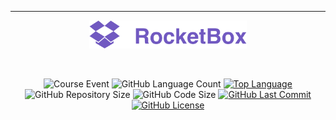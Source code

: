 ﻿___
<p align="center">
    <img src="github/rocketbox_logo.svg" width="50%"/>
</p>
    <br/>
<p align="center">
    <img alt="Course Event" src="https://img.shields.io/badge/omnistack-week%206-%237159C1"/>
    <img alt="GitHub Language Count" src="https://img.shields.io/github/languages/count/alissonpratesperes/rocketbox?color=7159C1"/>
        <a href="https://github.com/alissonpratesperes/rocketbox/search?l=javascript">
            <img alt="Top Language" src="https://img.shields.io/github/languages/top/alissonpratesperes/rocketbox?color=7159C1"/>
        </a>
    <img alt="GitHub Repository Size" src="https://img.shields.io/github/repo-size/alissonpratesperes/rocketbox?color=7159C1"/>
    <img alt="GitHub Code Size" src="https://img.shields.io/github/languages/code-size/alissonpratesperes/rocketbox?color=7159C1"/>
        <a href="https://github.com/alissonpratesperes/rocketbox/commits/main">
            <img alt="GitHub Last Commit" src="https://img.shields.io/github/last-commit/alissonpratesperes/rocketbox?color=7159C1"/>
        </a>
        <a href ="https://github.com/alissonpratesperes/rocketbox/blob/main/LICENSE">
            <img alt="GitHub License" src="https://img.shields.io/badge/license-MIT-7159C1"/>
        </a>
</p>
    </br>
